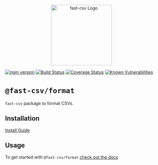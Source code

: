 <p align="center">
  <a href="https://c2fo.io/fast-csv" target="blank"><img src="https://c2fo.io/fast-csv/img/logo.svg" width="200" alt="fast-csv Logo" /></a>
</p>

[![npm version](https://img.shields.io/npm/v/@fast-csv/format.svg)](https://www.npmjs.org/package/@fast-csv/format)
[![Build Status](https://travis-ci.org/C2FO/fast-csv.svg?branch=master)](https://travis-ci.org/C2FO/fast-csv)
[![Coverage Status](https://coveralls.io/repos/github/C2FO/fast-csv/badge.svg?branch=master)](https://coveralls.io/github/C2FO/fast-csv?branch=master)
[![Known Vulnerabilities](https://snyk.io/test/github/C2FO/fast-csv/badge.svg?targetFile=packages/format/package.json)](https://snyk.io/test/github/C2FO/fast-csv?targetFile=packages/format/package.json)

# `@fast-csv/format`

`fast-csv` package to format CSVs.

## Installation

[Install Guide](https://c2fo.io/fast-csv/docs/introduction/install)

## Usage

To get started with `@fast-csv/format` [check out the docs](https://c2fo.io/fast-csv/docs/formatting/getting-started)
